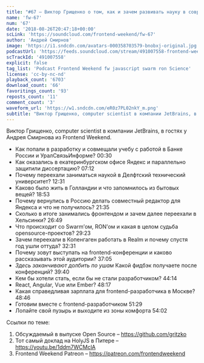 ```yaml
---
title: "#67 – Виктор Грищенко о том, как и зачем развивать науку в современном мире IT"
name: 'fw-67'
num: '67'
date: '2018-08-26T20:47:18+00:00'
scLink: 'https://soundcloud.com/frontend-weekend/fw-67'
author: 'Андрей Смирнов'
image: 'https://i1.sndcdn.com/avatars-000358703579-bnobxj-original.jpg'
podcastUrl: 'https://feeds.soundcloud.com/stream/491007558-frontend-weekend-fw-67.m4a'
scTrackId: '491007558'
explicit: false
tag_list: 'Podcast Frontend Weekend fw javascript swarm ron Science'
license: 'cc-by-nc-nd'
playback_count: '6703'
download_count: '66'
favoritings_count: '93'
reposts_count: '11'
comment_count: '3'
waveform_url: 'https://w1.sndcdn.com/eR0z7PL02nkY_m.png'
subtitle: "Виктор Грищенко, computer scientist в компании JetBrains, в гостях у Андрея Смирнова из Frontend Weekend. "
---
```

Виктор Грищенко, computer scientist в компании JetBrains, в гостях у Андрея Смирнова из Frontend Weekend. 

- Как попали в разработку и совмещали учебу с работой в Банке России и УралСвязьИнформе? <timecode sec="30">00:30</timecode>
- Как оказались в екатеринбургском офисе Яндекс и параллельно защитили диссертацию? <timecode sec="432">07:12</timecode>
- Почему переехали заниматься наукой в Делфтский технический университет? <timecode sec="751">12:31</timecode>
- Каково было жить в Голландии и что запомнилось из бытовых вещей? <timecode sec="1133">18:53</timecode>
- Почему вернулись в Россию делать совместный редактор для Яндекса и что не получилось? <timecode sec="1295">21:35</timecode>
- Сколько в итоге занимались фронтендом и зачем далее переехали в Хельсинки? <timecode sec="1609">26:49</timecode>
- Что происходит со Swarm’ом, RON’ом и какая в целом судьба opensource-проектов? <timecode sec="1763">29:23</timecode>
- Зачем переехали в Копенгаген работать в Realm и почему спустя год ушли оттуда? <timecode sec="1951">32:31</timecode>
- Почему зовут выступать на frontend-конференции и каково рассказывать этой аудитории? <timecode sec="2225">37:05</timecode>
- *Здесь заканчивают долбить по ушам* Какой фидбэк получаете после конференций? <timecode sec="2380">39:40</timecode>
- Кем бы хотели стать, если бы не стали разработчиком? <timecode sec="2654">44:14</timecode>
- React, Angular, Vue или Ember? <timecode sec="2897">48:17</timecode>
- Какая справедливая зарплата для frontend-разработчика в Москве? <timecode sec="2926">48:46</timecode>
- Готовим вместе с frontend-разработчиком <timecode sec="3089">51:29</timecode>
- Лопайте свой пузырь и выходите из зоны комфорта <timecode sec="3242">54:02</timecode>

Ссылки по теме:
1) Обсуждаемый в выпуске Open Source – https://github.com/gritzko
2) Тот самый доклад на HolyJS в Питере – https://youtu.be/1ddm7WCMclA
3) Frontend Weekend Patreon – https://patreon.com/frontendweekend